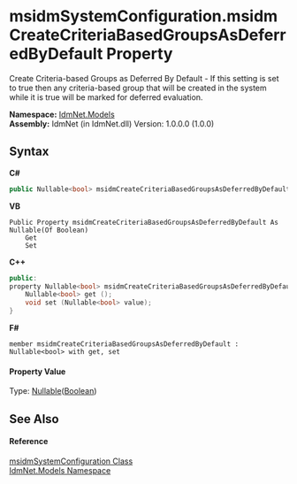 # msidmSystemConfiguration.msidmCreateCriteriaBasedGroupsAsDeferredByDefault Property 
 

Create Criteria-based Groups as Deferred By Default - If this setting is set to true then any criteria-based group that will be created in the system while it is true will be marked for deferred evaluation.

**Namespace:**&nbsp;<a href="N_IdmNet_Models">IdmNet.Models</a><br />**Assembly:**&nbsp;IdmNet (in IdmNet.dll) Version: 1.0.0.0 (1.0.0)

## Syntax

**C#**<br />
``` C#
public Nullable<bool> msidmCreateCriteriaBasedGroupsAsDeferredByDefault { get; set; }
```

**VB**<br />
``` VB
Public Property msidmCreateCriteriaBasedGroupsAsDeferredByDefault As Nullable(Of Boolean)
	Get
	Set
```

**C++**<br />
``` C++
public:
property Nullable<bool> msidmCreateCriteriaBasedGroupsAsDeferredByDefault {
	Nullable<bool> get ();
	void set (Nullable<bool> value);
}
```

**F#**<br />
``` F#
member msidmCreateCriteriaBasedGroupsAsDeferredByDefault : Nullable<bool> with get, set

```


#### Property Value
Type: <a href="http://msdn2.microsoft.com/en-us/library/b3h38hb0" target="_blank">Nullable</a>(<a href="http://msdn2.microsoft.com/en-us/library/a28wyd50" target="_blank">Boolean</a>)

## See Also


#### Reference
<a href="T_IdmNet_Models_msidmSystemConfiguration">msidmSystemConfiguration Class</a><br /><a href="N_IdmNet_Models">IdmNet.Models Namespace</a><br />